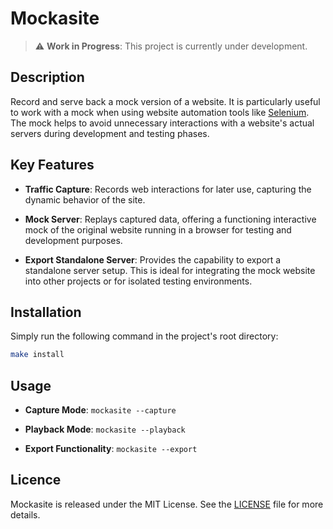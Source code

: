 # Mockasite

> :warning: **Work in Progress**: This project is currently under development.

## Description
Record and serve back a mock version of a website. It is particularly useful to
work with a mock when using website automation tools like
[Selenium](https://www.selenium.dev). The mock helps to avoid unnecessary
interactions with a website's actual servers during development and testing
phases.


## Key Features

- **Traffic Capture**: Records web interactions for later use, capturing the
  dynamic behavior of the site.
  
- **Mock Server**: Replays captured data, offering a functioning interactive
  mock of the original website running in a browser for testing and
  development purposes.
  
- **Export Standalone Server**: Provides the capability to export a standalone
  server setup. This is ideal for integrating the mock website into other
  projects or for isolated testing environments.
  

## Installation

Simply run the following command in the project's root directory:
```sh
make install

```

## Usage

- **Capture Mode**: `mockasite --capture`

- **Playback Mode**: `mockasite --playback`

- **Export Functionality**: `mockasite --export`

## Licence

Mockasite is released under the MIT License. See the [LICENSE](LICENSE) file for
more details.
